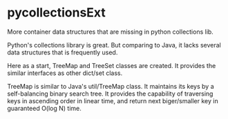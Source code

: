 # pycollectionsExt
More container data structures that are missing in python collections lib.

Python's collections library is great. But comparing to Java, it lacks several data structures that is frequently used.

Here as a start, TreeMap and TreeSet classes are created. It provides the similar interfaces as other dict/set class.

TreeMap is similar to Java's util/TreeMap class. It maintains its keys by a self-balancing binary search tree. It provides the capability of traversing keys in ascending order in linear time, and return next biger/smaller key in guaranteed O(log N) time. 
